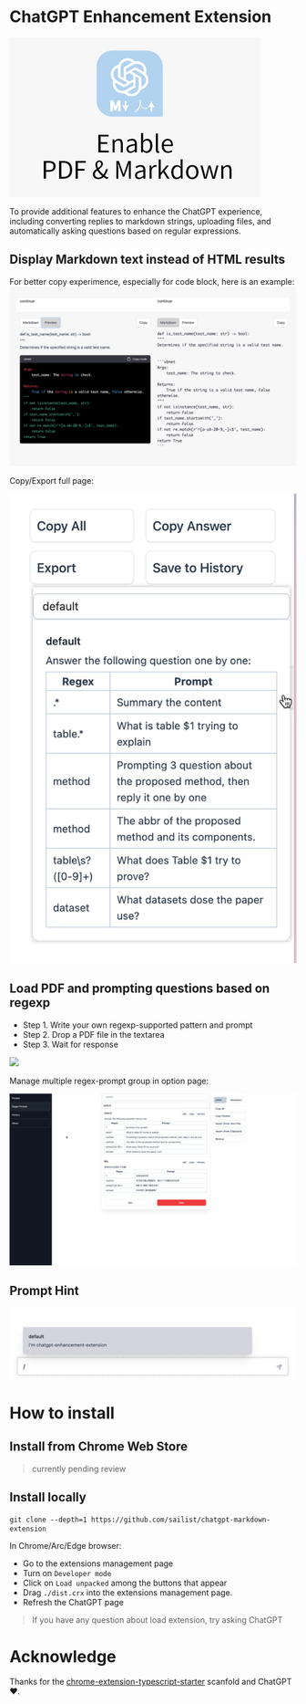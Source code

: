 # ChatGPT Enhancement Extension

![](images/small_promo.jpg)

To provide additional features to enhance the ChatGPT experience, including converting replies to markdown strings, uploading files, and automatically asking questions based on regular expressions.

## Display Markdown text instead of HTML results

For better copy experimence, especially for code block, here is an example:
![](images/preview.png)

Copy/Export full page:

![](images/sidebar-preview.png)

## Load PDF and prompting questions based on regexp

- Step 1. Write your own regexp-supported pattern and prompt
- Step 2. Drop a PDF file in the textarea
- Step 3. Wait for response

![](images/overview-pdf.gif)

Manage multiple regex-prompt group in option page:

![](images/options-preview-2.png)

## Prompt Hint

![](images/type-prompt.png)

# How to install

## Install from Chrome Web Store

> currently pending review

## Install locally

```
git clone --depth=1 https://github.com/sailist/chatgpt-markdown-extension
```

In Chrome/Arc/Edge browser:

- Go to the extensions management page
- Turn on `Developer mode`
- Click on `Load unpacked` among the buttons that appear
- Drag `./dist.crx` into the extensions management page.
- Refresh the ChatGPT page

> If you have any question about load extension, try asking ChatGPT

# Acknowledge

Thanks for the [chrome-extension-typescript-starter](https://github.com/chibat/chrome-extension-typescript-starter) scanfold and ChatGPT ❤.
